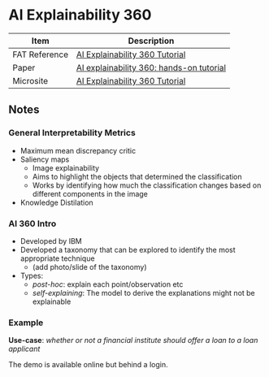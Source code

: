 # AI Explainability 360

| Item | Description |
| --- | --- | 
| FAT Reference | [AI Explainability 360 Tutorial](https://fatconference.org/2020/acceptedtuts.html#ai) |
| Paper | [AI explainability 360: hands-on tutorial](https://dl.acm.org/doi/abs/10.1145/3351095.3375667) |
| Microsite | [AI Explainability 360 Tutorial](https://github.com/IBM/AIX360/wiki/ACM-FAT*2020-Tutorial) |


## Notes

### General Interpretability Metrics

- Maximum mean discrepancy critic
- Saliency maps
    - Image explainability
    - Aims to highlight the objects that determined the classification
    - Works by identifying how much the classification changes based on different components in the image
- Knowledge Distilation

### AI 360 Intro

- Developed by IBM
- Developed a taxonomy that can be explored to identify the most appropriate technique
    - (add photo/slide of the taxonomy)
- Types:
    - *post-hoc*: explain each point/observation etc
    - *self-explaining*: The model to derive the explanations might not be explainable


### Example

**Use-case**: *whether or not a financial institute should offer a loan to a loan applicant*

The demo is available online but behind a login.